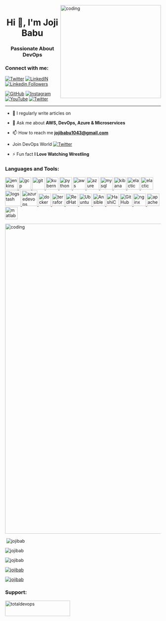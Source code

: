  <img align="right" alt="coding" width="325" height=300 src="https://user-images.githubusercontent.com/124415213/232228511-5f7e6c1f-b1cf-42c3-831d-d82c4a72bcc2.jpg"> 
 
<h1 align="center">Hi 👋, I'm <b>Joji Babu</b></h1>
<h3 align="center"> Passionate About <b>DevOps</b></h3>

<h3 align="left">Connect with me:</h3>

[![Twitter](https://img.shields.io/badge/Twitter--blue?style=social&logo=Twitter)](https://twitter.com/Jojibab_u)
[![LinkedIN](https://img.shields.io/badge/LinkedIn--blue?style=social&logo=linkedin)](https://www.linkedin.com/in/jojibabu)
[![Linkedin Followers](https://img.shields.io/badge/Facebook--blue?style=social&logo=Facebook)](https://www.linkedin.com/in/jojibabu)

[![GitHub](https://img.shields.io/badge/GitHub--blue?style=social&logo=GitHub)](https://github.com/jojibab)
[![Instagram](https://img.shields.io/badge/Instagram-45k-blue?style=social&logo=Instagram)](https://www.instagram.com/jojibab_u/)
[![YouTube](https://img.shields.io/badge/YouTube--blue?style=social&logo=YouTube)](https://www.youtube.com/@jojibab_u)
[![Twitter](https://img.shields.io/badge/telegram--blue?style=social&logo=Telegram)](https://t.me/u_cant_find)

<!-- <p><a href="https://www.buymeacoffee.com/totaldevops"> <img align="left" src="https://cdn.buymeacoffee.com/buttons/v2/default-yellow.png" height="50" width="210" alt="totaldevops" /></a></p><br><br> -->

<hr>
 <!-- [![Buy me a coffee](https://img.shields.io/static/v1.svg?label=Buy%20me%20a%20coffee&message=🥨&color=black&logo=buy%20me%20a%20coffee&logoColor=white&labelColor=6f4e37)](https://www.buymeacoffee.com/totaldevops) -->



 - 📝 I regularly write articles on  <!-- [medium](https://medium.com/@AnnAfame) -->

- 💬 Ask me about **AWS, DevOps, Azure & Microservices**

- 📫 How to reach me **jojibabu1043@gmail.com**

- Join DevOps World  [![Twitter](https://img.shields.io/badge/telegram--blue?style=social&logo=Telegram)](https://t.me/u_cant_find)

- ⚡ Fun fact **I Love Watching Wrestling**


<h3 align="left">Languages and Tools:</h3>
<p align="left">
<a href="https://www.jenkins.io" target="_blank" rel="noreferrer"> <img src="https://www.vectorlogo.zone/logos/jenkins/jenkins-icon.svg" alt="jenkins" width="40" height="40"/> </a>
<a href="https://cloud.google.com" target="_blank" rel="noreferrer"> <img src="https://www.vectorlogo.zone/logos/google_cloud/google_cloud-icon.svg" alt="gcp" width="40" height="40"/> </a> 
<a href="https://git-scm.com/" target="_blank" rel="noreferrer"> <img src="https://www.vectorlogo.zone/logos/git-scm/git-scm-icon.svg" alt="git" width="40" height="40"/> </a>
<a href="https://kubernetes.io" target="_blank" rel="noreferrer"> <img src="https://www.vectorlogo.zone/logos/kubernetes/kubernetes-icon.svg" alt="kubernetes" width="40" height="40"/> </a> 
<a href="https://www.python.org" target="_blank" rel="noreferrer"> <img src="https://seeklogo.com/images/P/python-logo-A32636CAA3-seeklogo.com.png" alt="python" width="40" height="40"/> </a>
<a href="https://aws.amazon.com" target="_blank" rel="noreferrer"> <img src="https://upload.wikimedia.org/wikipedia/commons/9/93/Amazon_Web_Services_Logo.svg" alt="aws" width="40" height="40"/> </a> 
<a href="https://azure.microsoft.com/en-in/" target="_blank" rel="noreferrer"> <img src="https://www.vectorlogo.zone/logos/microsoft_azure/microsoft_azure-icon.svg" alt="azure" width="40" height="40"/> </a>
<a href="https://www.mysql.com/" target="_blank" rel="noreferrer"> <img src="https://www.logo.wine/a/logo/MySQL/MySQL-Logo.wine.svg" alt="mysql" width="40" height="40"/> </a>
<a href="https://www.elastic.co/kibana" target="_blank" rel="noreferrer"> <img src="https://www.vectorlogo.zone/logos/elasticco_kibana/elasticco_kibana-icon.svg" alt="kibana" width="40" height="40"/> </a>
<a href="https://www.elastic.co/beats/" target="_blank" rel="noreferrer"> <img src="https://static.cdnlogo.com/logos/e/70/elastic-beats.svg" alt="elactic" width="40" height="40"/> </a>
<a href="https://www.elastic.co/" target="_blank" rel="noreferrer"> <img src="https://seeklogo.com/images/E/elasticsearch-logo-C75C4578EC-seeklogo.com.png" alt="elactic" width="40" height="40"/> </a>
<a href="https://www.elastic.co/logstash/" target="_blank" rel="noreferrer"> <img src="https://seeklogo.com/images/E/elastic-logstash-logo-EC5646BB13-seeklogo.com.png" alt="logstash" width="50" height="50"/> </a>
<a href="https://azure.microsoft.com/en-us/products/devops" target="_blank" rel="noreferrer"> <img src="https://seeklogo.com/images/A/azure-devops-logo-E7364216A7-seeklogo.com.png" alt="azuredevops" width="50" height="50"/> </a>
<a href="https://www.docker.com/" target="_blank" rel="noreferrer"> <img src="https://www.svgrepo.com/show/303231/docker-logo.svg" alt="docker" width="40" height="40"/> </a>
<a href="https://www.terraform.io/" target="_blank" rel="noreferrer"> <img src="https://www.svgrepo.com/show/376353/terraform.svg" alt="terraform" width="40" height="40"/> </a>
<a href="https://www.redhat.com/en" target="_blank" rel="noreferrer"> <img src="https://upload.wikimedia.org/wikipedia/commons/d/d8/Red_Hat_logo.svg" alt="RedHat" width="40" height="40"/> </a>
<a href="https://ubuntu.com/" target="_blank" rel="noreferrer"> <img src="https://upload.wikimedia.org/wikipedia/commons/9/9e/UbuntuCoF.svg" alt="Ubuntu" width="40" height="40"/> </a>
<a href="https://www.ansible.com/" target="_blank" rel="noreferrer"> <img src="https://www.svgrepo.com/show/373429/ansible.svg" alt="Ansible" width="40" height="40"/> </a>
<a href="https://www.hashicorp.com/" target="_blank" rel="noreferrer"> <img src="https://www.svgrepo.com/show/448465/hashicorp.svg" alt="HashiCorp" width="40" height="40"/> </a>
<a href="https://github.com/" target="_blank" rel="noreferrer"> <img src="https://cdn4.iconfinder.com/data/icons/iconsimple-logotypes/512/github-512.png" alt="GitHub" width="40" height="40"/> </a>
<a href="https://www.nginx.com" target="_blank" rel="noreferrer"> <img src="https://www.svgrepo.com/show/373924/nginx.svg" alt="nginx" width="40" height="40"/> </a>
<a href="https://httpd.apache.org/" target="_blank" rel="noreferrer"> <img src="https://upload.wikimedia.org/wikipedia/commons/1/10/Apache_HTTP_server_logo_%282019-present%29.svg" alt="apache" width="40" height="40"/> </a>
<a href="https://www.mathworks.com/" target="_blank" rel="noreferrer"> <img src="https://upload.wikimedia.org/wikipedia/commons/2/21/Matlab_Logo.png" alt="matlab" width="40" height="40"/> </a>

</p>

 <img align="center" alt="coding" width="1000" heigth="900" src="https://www.digitalonus.com/wp-content/uploads/2019/07/DOU-GIF4.gif">
<p>&nbsp;<img align="center" src="https://github-readme-stats.vercel.app/api?username=jojibab&show_icons=true&locale=en" alt="jojibab" /></p>

<p><img align="center" src="https://github-readme-streak-stats.herokuapp.com/?user=jojibab&" alt="jojibab" /></p>

<p align="left"> <img src="https://komarev.com/ghpvc/?username=jojibab&label=Profile%20views&color=0e75b6&style=flat" alt="jojibab" /> </p>

<p align="left"> <a href="https://github.com/ryo-ma/github-profile-trophy"><img src="https://github-profile-trophy.vercel.app/?username=jojibabu" alt="jojibab" /></a> </p>

<p align="left"> <a href="https://twitter.com/jojibab_u" target="blank"><img src="https://img.shields.io/twitter/follow/jojibab?logo=twitter&style=for-the-badge" alt="jojibab" /></a> </p>




<h3 align="left">Support:</h3>
<p><a href="https://www.buymeacoffee.com/totaldevops"> <img align="left" src="https://cdn.buymeacoffee.com/buttons/v2/default-yellow.png" height="50" width="210" alt="totaldevops" /></a></p><br><br>


